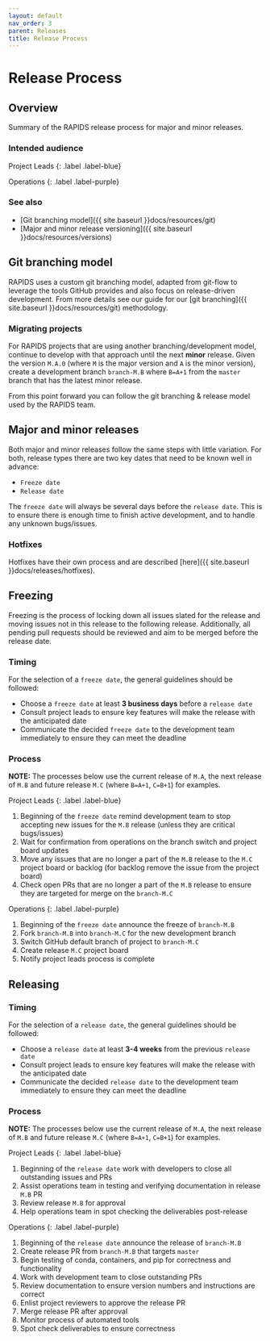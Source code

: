 ```yaml
---
layout: default
nav_order: 3
parent: Releases
title: Release Process
---
```


# Release Process

## Overview

Summary of the RAPIDS release process for major and minor releases.

### Intended audience

Project Leads
{: .label .label-blue}

Operations
{: .label .label-purple}

### See also

* [Git branching model]({{ site.baseurl }}docs/resources/git)
* [Major and minor release versioning]({{ site.baseurl }}docs/resources/versions)

## Git branching model

RAPIDS uses a custom git branching model, adapted from git-flow to leverage the tools GitHub provides and also focus on release-driven development. From more details see our guide for our [git branching]({{ site.baseurl }}docs/resources/git) methodology. 

### Migrating projects

For RAPIDS projects that are using another branching/development model, continue to develop with that approach until the next **minor** release. Given the version `M.A.0` (where `M` is the major version and `A` is the minor version), create a development branch `branch-M.B` where `B=A+1` from the `master` branch that has the latest minor release.

From this point forward you can follow the git branching & release model used by the RAPIDS team.

## Major and minor releases

Both major and minor releases follow the same steps with little variation. For both, release types there are two key dates that need to be known well in advance:

* `Freeze date`
* `Release date`

The `freeze date` will always be several days before the `release date`. This is to ensure there is enough time to finish active development, and to handle any unknown bugs/issues.

### Hotfixes

Hotfixes have their own process and are described [here]({{ site.baseurl }}docs/releases/hotfixes).

## Freezing

Freezing is the process of locking down all issues slated for the release and moving issues not in this release to the following release. Additionally, all pending pull requests should be reviewed and aim to be merged before the release date.

### Timing

For the selection of a `freeze date`, the general guidelines should be followed:
* Choose a `freeze date` at least **3 business days** before a `release date`
* Consult project leads to ensure key features will make the release with the anticipated date
* Communicate the decided `freeze date` to the development team immediately to ensure they can meet the deadline

### Process

**NOTE:** The processes below use the current release of `M.A`, the next release of `M.B` and future release `M.C` (where `B=A+1`, `C=B+1`) for examples.

Project Leads
{: .label .label-blue}

1. Beginning of the `freeze date` remind development team to stop accepting new issues for the `M.B` release (unless they are critical bugs/issues)
2. Wait for confirmation from operations on the branch switch and project board updates
3. Move any issues that are no longer a part of the `M.B` release to the `M.C` project board or backlog (for backlog remove the issue from the project board)
4. Check open PRs that are no longer a part of the `M.B` release to ensure they are targeted for merge on the `branch-M.C`

Operations
{: .label .label-purple}

1. Beginning of the `freeze date` announce the freeze of `branch-M.B`
2. Fork `branch-M.B` into `branch-M.C` for the new development branch
3. Switch GitHub default branch of project to `branch-M.C`
4. Create release `M.C` project board
5. Notify project leads process is complete

## Releasing

### Timing

For the selection of a `release date`, the general guidelines should be followed:
* Choose a `release date` at least **3-4 weeks** from the previous `release date`
* Consult project leads to ensure key features will make the release with the anticipated date
* Communicate the decided `release date` to the development team immediately to ensure they can meet the deadline

### Process

**NOTE:** The processes below use the current release of `M.A`, the next release of `M.B` and future release `M.C` (where `B=A+1`, `C=B+1`) for examples.

Project Leads
{: .label .label-blue}

1. Beginning of the `release date` work with developers to close all outstanding issues and PRs
2. Assist operations team in testing and verifying documentation in release `M.B` PR
3. Review release `M.B` for approval
4. Help operations team in spot checking the deliverables post-release

Operations
{: .label .label-purple}

1. Beginning of the `release date` announce the release of `branch-M.B`
2. Create release PR from `branch-M.B` that targets `master`
3. Begin testing of conda, containers, and pip for correctness and functionality
4. Work with development team to close outstanding PRs
5. Review documentation to ensure version numbers and instructions are correct
6. Enlist project reviewers to approve the release PR
7. Merge release PR after approval
8. Monitor process of automated tools
9. Spot check deliverables to ensure correctness

